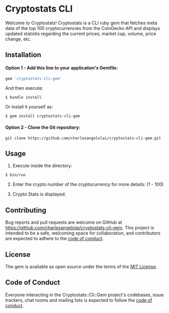 # Cryptostats CLI

Welcome to Cryptostats!
Cryptostats is a CLI ruby gem that fetches meta data of the top 100 cryptocurrencies from the CoinGecko API and displays updated statistis regarding the current prices, market cap, volume, price change, etc.

## Installation

#### Option 1 - Add this line to your application's Gemfile:

```ruby
gem 'cryptostats-cli-gem'
```

And then execute:
```
$ bundle install
```
Or install it yourself as:
```
$ gem install cryptostats-cli-gem
```

#### Option 2 - Clone the Git repository:

```
git clone https://github.com/charlesangelolai/cryptostats-cli-gem.git
```

## Usage

1. Execute inside the directory:

```
$ bin/run
```

2. Enter the crypto number of the cryptocurrency for more details: (1 - 100)

3. Crypto Stats is displayed.

## Contributing

Bug reports and pull requests are welcome on GitHub at https://github.com/charlesangelolai/cryptostats-cli-gem. This project is intended to be a safe, welcoming space for collaboration, and contributors are expected to adhere to the [code of conduct](https://github.com/[USERNAME]/cryptostats-cli-gem/blob/master/CODE_OF_CONDUCT.md).

## License

The gem is available as open source under the terms of the [MIT License](https://opensource.org/licenses/MIT).

## Code of Conduct

Everyone interacting in the Cryptostats::Cli::Gem project's codebases, issue trackers, chat rooms and mailing lists is expected to follow the [code of conduct](https://github.com/[USERNAME]/cryptostats-cli-gem/blob/master/CODE_OF_CONDUCT.md).
